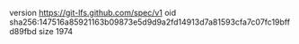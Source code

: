 version https://git-lfs.github.com/spec/v1
oid sha256:147516a85921163b09873e5d9d9a2fd14913d7a81593cfa7c07fc19bffd89fbd
size 1974
